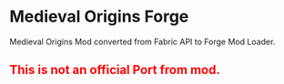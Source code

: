 # Medieval Origins Forge

Medieval Origins Mod converted from Fabric API to Forge Mod Loader.

## <span style='color: red;'> This is not an official Port from mod. </span>